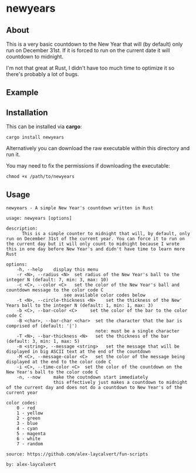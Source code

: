# newyears

## About

This is a very basic countdown to the New Year that will (by default) only run on December 31st. If it is forced to run on the current date it will countdown to midnight.

I'm not that great at Rust, I didn't have too much time to optimize it so there's probably a lot of bugs.

## Example

## Installation

This can be installed via **cargo**:

```
cargo install newyears
```

Alternatively you can download the raw executable within this directory and run it.

You may need to fix the permissions if downloading the executable:

```
chmod +x /path/to/newyears
```

## Usage

```
newyears - A simple New Year's countdown written in Rust

usage: newyears [options]

description:
      This is a simple counter to midnight that will, by default, only run on December 31st of the current year. You can force it to run on the current day but it will only count to midnight because I wrote this in one day before New Year's and didn't have time to learn more Rust

options:
    -h, --help    display this menu
    -r <N>, --radius <N>  set radius of the New Year's ball to the integer N (default: 7, min: 3, max: 10)
    -c <C>, --color <C>   set the color of the New Year's ball and countdown message to the color code C
                      see available color codes below
    -t <N>, --circle-thickness <N>    set the thickness of the New' Years ball to the integer N (default: 1, min: 1, max: 3)
    -b <C>, --bar-color <C>     set the color of the bar to the color code C
    -B <char>, --bar-char <char>  set the character that the bar is comprised of (default: '|')
                                  note: must be a single character
    -T <N>, --bar-thickness <N>   set the thickness of the bar (default: 3, min: 1, max: 5)
    -m <string>, --message <string>   set the message that will be displayed in big ASCII text at the end of the countdown
    -M <C>, --message-color <C>   set the color of the message being displayed at the end to the color code C
    -i <C>, --time-color <C>  set the color of the countdown on the New Year's ball to the color code C
    -n, --now     make the coutndown start immediately
                  this effectively just makes a countdown to midnight of the current day and does not do a countdown to New Year's of the current year

color codes:
    0 - red
    1 - yellow
    2 - green
    3 - blue
    4 - cyan
    5 - magenta
    6 - white
    7 - random

source: https://github.com/alex-laycalvert/fun-scripts

by: alex-laycalvert
```
